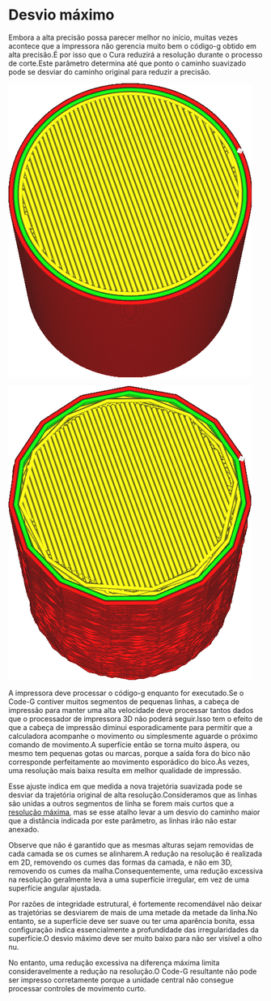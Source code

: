 Desvio máximo
====
Embora a alta precisão possa parecer melhor no início, muitas vezes acontece que a impressora não gerencia muito bem o código-g obtido em alta precisão.É por isso que o Cura reduzirá a resolução durante o processo de corte.Este parâmetro determina até que ponto o caminho suavizado pode se desviar do caminho original para reduzir a precisão.

![Antes de reduzir a resolução](../../../articles/images/meshfix_maximum_resolution_0.05.png)

![Depois de reduzir a resolução (ao extremo)](../../../articles/images/meshfix_maximum_resolution_1.png)

A impressora deve processar o código-g enquanto for executado.Se o Code-G contiver muitos segmentos de pequenas linhas, a cabeça de impressão para manter uma alta velocidade deve processar tantos dados que o processador de impressora 3D não poderá seguir.Isso tem o efeito de que a cabeça de impressão diminui esporadicamente para permitir que a calculadora acompanhe o movimento ou simplesmente aguarde o próximo comando de movimento.A superfície então se torna muito áspera, ou mesmo tem pequenas gotas ou marcas, porque a saída fora do bico não corresponde perfeitamente ao movimento esporádico do bico.Às vezes, uma resolução mais baixa resulta em melhor qualidade de impressão.

Esse ajuste indica em que medida a nova trajetória suavizada pode se desviar da trajetória original de alta resolução.Consideramos que as linhas são unidas a outros segmentos de linha se forem mais curtos que a [resolução máxima](Meshfix_maximum_resolution.md), mas se esse atalho levar a um desvio do caminho maior que a distância indicada por este parâmetro, as linhas irão não estar anexado.

Observe que não é garantido que as mesmas alturas sejam removidas de cada camada se os cumes se alinharem.A redução na resolução é realizada em 2D, removendo os cumes das formas da camada, e não em 3D, removendo os cumes da malha.Consequentemente, uma redução excessiva na resolução geralmente leva a uma superfície irregular, em vez de uma superfície angular ajustada.

Por razões de integridade estrutural, é fortemente recomendável não deixar as trajetórias se desviarem de mais de uma metade da metade da linha.No entanto, se a superfície deve ser suave ou ter uma aparência bonita, essa configuração indica essencialmente a profundidade das irregularidades da superfície.O desvio máximo deve ser muito baixo para não ser visível a olho nu.

No entanto, uma redução excessiva na diferença máxima limita consideravelmente a redução na resolução.O Code-G resultante não pode ser impresso corretamente porque a unidade central não consegue processar controles de movimento curto.